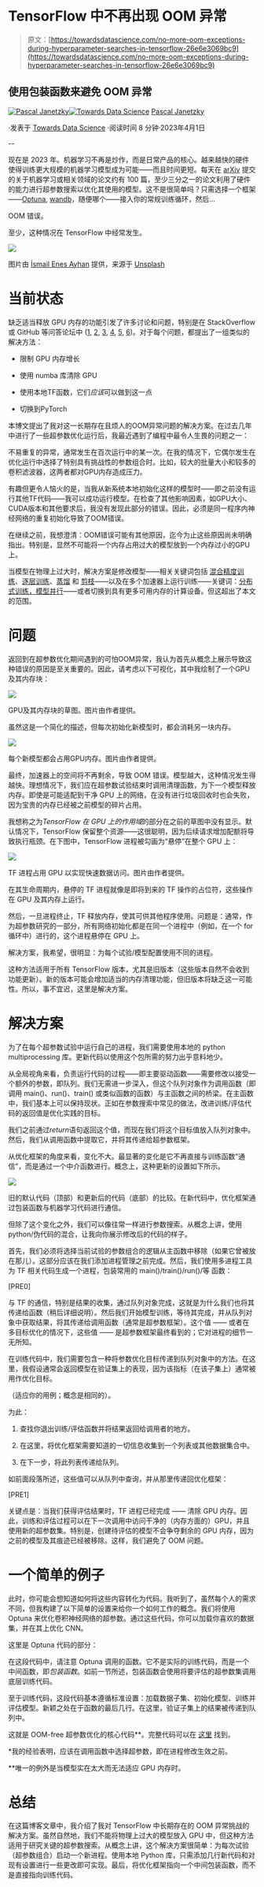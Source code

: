 # TensorFlow 中不再出现 OOM 异常

> 原文：[https://towardsdatascience.com/no-more-oom-exceptions-during-hyperparameter-searches-in-tensorflow-26e6e3069bc9](https://towardsdatascience.com/no-more-oom-exceptions-during-hyperparameter-searches-in-tensorflow-26e6e3069bc9)

## 使用包装函数来避免 OOM 异常

[](https://pascaljanetzky.medium.com/?source=post_page-----26e6e3069bc9--------------------------------)[![Pascal Janetzky](../Images/43d68509b63c5f9b3fc9cef3cbfc1a88.png)](https://pascaljanetzky.medium.com/?source=post_page-----26e6e3069bc9--------------------------------)[](https://towardsdatascience.com/?source=post_page-----26e6e3069bc9--------------------------------)[![Towards Data Science](../Images/a6ff2676ffcc0c7aad8aaf1d79379785.png)](https://towardsdatascience.com/?source=post_page-----26e6e3069bc9--------------------------------) [Pascal Janetzky](https://pascaljanetzky.medium.com/?source=post_page-----26e6e3069bc9--------------------------------)

·发表于 [Towards Data Science](https://towardsdatascience.com/?source=post_page-----26e6e3069bc9--------------------------------) ·阅读时间 8 分钟·2023年4月1日

--

现在是 2023 年。机器学习不再是炒作，而是日常产品的核心。越来越快的硬件使得训练更大规模的机器学习模型成为可能——而且时间更短。每天在 [arXiv](https://arxiv.org/list/cs.LG/pastweek?skip=0&show=635) 提交的关于机器学习或相关领域的论文约有 100 篇，至少三分之一的论文利用了硬件的能力进行超参数搜索以优化其使用的模型。这不是很简单吗？只需选择一个框架——[Optuna](https://optuna.org), [wandb](https://wandb.ai/site)，随便哪个——接入你的常规训练循环，然后…

OOM 错误。

至少，这种情况在 TensorFlow 中经常发生。

![](../Images/b3e570b3e786fedc8cb8fa13c920d878.png)

图片由 [İsmail Enes Ayhan](https://unsplash.com/@ismailenesayhan?utm_source=medium&utm_medium=referral) 提供，来源于 [Unsplash](https://unsplash.com/?utm_source=medium&utm_medium=referral)

# 当前状态

缺乏适当释放 GPU 内存的功能引发了许多讨论和问题，特别是在 StackOverflow 或 GitHub 等问答论坛中 ([1](https://stackoverflow.com/questions/39758094/clearing-tensorflow-gpu-memory-after-model-execution), [2](https://github.com/tensorflow/tensorflow/issues/36465), [3](https://stackoverflow.com/questions/69296496/clear-the-graph-and-free-the-gpu-memory-in-tensorflow-2), [4](https://discuss.tensorflow.org/t/clear-the-graph-and-free-the-gpu-memory-in-tensorflow-2/4731), [5](https://github.com/keras-team/keras/issues/12625), [6](https://stackoverflow.com/questions/75644097/is-there-a-way-to-clear-gpu-memory-after-training-the-tf2-model))。对于每个问题，都提出了一组类似的解决方法：

- 限制 GPU 内存增长

- 使用 numba 库清除 GPU

- 使用本地TF函数，它们*应该*可以做到这一点

- 切换到PyTorch

本博文提出了我对这一长期存在且烦人的OOM异常问题的解决方案。在过去几年中进行了一些超参数优化运行后，我最近遇到了编程中最令人生畏的问题之一：

不易重复的异常，通常发生在百次运行中的某一次。在我的情况下，它偶尔发生在优化运行中选择了特别具有挑战性的参数组合时。比如，较大的批量大小和较多的卷积滤波器，这两者都对GPU内存造成压力。

有趣但更令人恼火的是，当我从新系统本地初始化这样的模型时——即之前没有运行其他TF代码——我可以成功运行模型。在检查了其他影响因素，如GPU大小、CUDA版本和其他要求后，我没有发现此部分的错误。因此，必须是同一程序内神经网络的重复初始化导致了OOM错误。

在继续之前，我想澄清：OOM错误可能有其他原因，迄今为止这些原因尚未明确指出。特别是，显然不可能将一个内存占用过大的模型放到一个内存过小的GPU上。

当模型在物理上过大时，解决方案是修改模型——相关关键词包括 [混合精度训练](https://arxiv.org/abs/1710.03740)、[逐层训练](https://machinelearningmastery.com/greedy-layer-wise-pretraining-tutorial/)、[蒸馏](https://arxiv.org/abs/1802.05668) 和 [剪枝](https://arxiv.org/abs/2101.09671)——以及在多个加速器上运行训练——关键词：[分布式训练，模型并行](https://www.beyondthelines.net/machine-learning/distributed-training-of-neural-networks/)——或者切换到具有更多可用内存的计算设备。但这超出了本文的范围。

# 问题

返回到在超参数优化期间遇到的可怕OOM异常，我认为首先从概念上展示导致这种错误的原因是至关重要的。因此，请考虑以下可视化，其中我绘制了一个GPU及其内存块：

![](../Images/1c0d3b6cf168f81a5428f0d9c555196b.png)

GPU及其内存块的草图。图片由作者提供。

虽然这是一个简化的描述，但每次初始化新模型时，都会消耗另一块内存。

![](../Images/84fd5220567abfa80759bb31c6c2b129.png)

每个新模型都会占用GPU内存。图片由作者提供。

最终，加速器上的空间将不再剩余，导致 OOM 错误。模型越大，这种情况发生得越快。理想情况下，我们应在超参数试验结束时调用清理函数，为下一个模型释放内存。即使是可能适配到干净 GPU 上的网络，在没有进行垃圾回收时也会失败，因为宝贵的内存已经被之前模型的碎片占用。

我想称之为*TensorFlow 在 GPU 上的作用域*的部分在之前的草图中没有显示。默认情况下，TensorFlow 保留整个资源——这很聪明，因为后续请求增加配额将导致执行瓶颈。在下图中，TensorFlow 进程被勾画为“悬停”在整个 GPU 上：

![](../Images/931c9fd4c7cb4c2631602fd73a79b7b9.png)

TF 进程占用 GPU 以实现快速数据访问。图片由作者提供。

在其生命周期内，悬停的 TF 进程就像是即将到来的 TF 操作的占位符，这些操作在 GPU 及其内存上运行。

然后，一旦进程终止，TF 释放内存，使其可供其他程序使用。问题是：通常，作为超参数研究的一部分，所有网络初始化都是在同一个进程中（例如，在一个 for 循环中）进行的，这个进程悬停在 GPU 上。

解决方案，我希望，很明显：为每个试验/模型配置使用不同的进程。

这种方法适用于所有 TensorFlow 版本，尤其是旧版本（这些版本自然不会收到功能更新）。新的版本可能会增加适当的内存清理功能，但旧版本将缺乏这一可能性。所以，事不宜迟，这里是解决方案。

# 解决方案

为了在每个超参数试验中运行自己的进程，我们需要使用本地的 python multiprocessing 库。更新代码以使用这个包所需的努力出乎意料地少。

从全局视角来看，负责运行代码的过程——即主要驱动函数——需要修改以接受一个额外的参数，即队列。我们无需进一步深入，但这个队列对象作为调用函数（即调用 main()、run()、train() 或类似函数的函数）与主函数之间的桥梁。在主函数中，我们基本上可以保持现状。正如在参数搜索中常见的做法，改进训练/评估代码的返回值是优化实践的目标。

我们之前通过*return*语句返回这个值，而现在我们将这个目标值放入队列对象中。然后，我们从调用函数中提取它，并将其传递给超参数框架。

从优化框架的角度来看，变化不大。最显著的变化是它不再直接与训练函数“通信”，而是通过一个中介函数进行。概念上，这种更新的设置如下所示。

![](../Images/91f46eb8a73724043620a2921f6f5320.png)

旧的默认代码（顶部）和更新后的代码（底部）的比较。在新代码中，优化框架通过包装函数与机器学习代码进行通信。

但除了这个变化之外，我们可以像往常一样进行参数搜索。从概念上讲，使用 python/伪代码的混合，让我向你展示修改后的代码的样子。

首先，我们必须将选择当前试验的参数组合的逻辑从主函数中移除（如果它曾被放在那儿）。这部分应该在我们添加进程管理之前完成。然后，我们使用多进程工具为 TF 相关代码生成一个进程，包装常用的 main()/train()/run()/等 函数：

[PRE0]

与 TF 的通信，特别是结果的收集，通过队列对象完成，这就是为什么我们也将其传递给函数（稍后详细说明）。然后我们开始模型训练，等待其完成，并从队列对象中获取结果，将其传递给调用函数（通常是超参数框架）。这个值 —— 或者在多目标优化的情况下，这些值 —— 是超参数框架最终看到的；它对进程的细节一无所知。

在训练代码中，我们需要包含一种将参数优化目标传递到队列对象中的方法。在这里，我假设通常会返回模型在验证集上的表现，因为该指标（在该子集上）通常被用作优化目标。

（适应你的用例；概念是相同的）。

为此：

1.  查找你退出训练/评估函数并将结果返回给调用者的地方。

1.  在这里，将优化框架需要知道的一切信息收集到一个列表或其他数据集合中。

1.  在下一步，将此列表传递给队列。

如前面段落所述，这些值可以从队列中查询，并从那里传递回优化框架：

[PRE1]

关键点是：当我们获得评估结果时，TF 进程已经完成 —— 清除 GPU 内存。因此，训练和评估过程可以在下一次调用中访问干净的（内存方面的）GPU，并且使用新的超参数集。特别是，创建待评估的模型不会争夺剩余的 GPU 内存，因为之前的模型及其痕迹已经被移除。这样，我们避免了 OOM 问题。

# 一个简单的例子

此时，你可能会想知道如何将这些内容转化为代码。我听到了，虽然每个人的需求不同，但我构建了以下简单的设置来给你一个如何工作的概念。我们将使用 Optuna 来优化卷积神经网络的超参数。通过这些代码，你可以加载你喜欢的数据集，并在其上优化 CNN。

这里是 Optuna 代码的部分：

在这段代码中，请注意 Optuna 调用的函数。它不是实际的训练代码，而是一个中间函数，即*包装函数*。如前一节所述，包装函数会使用将要评估的超参数集调用底层训练代码。

至于训练代码，这段代码基本遵循标准设置：加载数据子集、初始化模型、训练并评估模型。新颖之处在于函数的最后几行。在这里，验证子集上的结果被传递到队列中。

这就是 OOM-free 超参数优化的核心代码**。完整代码可以在 [这里](https://gist.github.com/6a7e7031b5f548f602bc369e9fd98841) 找到。

*我的经验表明，应该在调用函数中选择超参数，即在进程修改生效之前。

**唯一的例外是当模型实在太大而无法适应 GPU 内存时。

# 总结

在这篇博客文章中，我介绍了我对 TensorFlow 中长期存在的 OOM 异常挑战的解决方案。虽然自然地，我们不能将物理上过大的模型放入 GPU 中，但这种方法适用于研究关键的超参数搜索。从概念上讲，这个解决方案很简单：为每次试验（超参数组合）启动一个新进程。使用本地 Python 库，只需添加几行新代码和对现有设置进行一些更改即可实现。最后，将优化框架指向一个中间包装函数，而不是直接指向训练代码。
